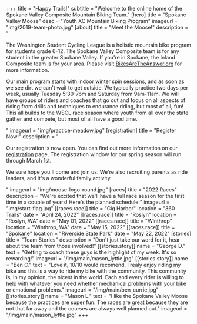 +++
title = "Happy Trails!"
subtitle = "Welcome to the online home of the Spokane Valley Composite Mountain Biking Team."
[hero]
    title = "Spokane Valley Moose"
    desc = "Youth XC Mountain Biking Program"
    imageurl = "img/2019-team-photo.jpg"
[about]
    title = "Meet the Moose!"
    description = "<p>The Washington Student Cycling League is a holistic mountain bike program for students grade 6-12. The Spokane Valley Composite team is for any student in the greater Spokane Valley.  If you're in Spokane, the Inland Composite team is for your area.  Please visit <a href='https://bikesaretheanswer.org'>BikesAreTheAnswer.org</a> for more information.</p><p>Our main program starts with indoor winter spin sessions, and as soon as we see dirt we can't wait to get outside.  We typically practice two days per week, usually Tuesday 5:30-7pm and Saturday from 9am-11am.  We will have groups of riders and coaches that go out and focus on all aspects of riding from drills and techniques to endurance riding, but most of all, fun!  This all builds to the WSCL race season where youth from all over the state gather and compete, but most of all have a good time. </p>"
    imageurl = "img/practice-meadow.jpg"
[registration]
    title = "Register Now!"
    description = "<p>Our registration is now open.  You can find out more information on our <a href='/registration'>registration</a> page.  The registration window for our spring season will run through March 1st.</p><p> We sure hope you'll come and join us.  We're also recruiting parents as ride leaders, and it's a wonderful family activity.</p>"
    imageurl = "img/moose-logo-round.jpg"
[races]
    title = "2022 Races"
    description = "We're excited that we'll have a full race season for the first time in a couple of years!  Here's the planned schedule:"
    imageurl = "img/start-flag.jpg"
[[races.race]]
    title = "Gig Harbor"
    location = "360 Trails"
    date = "April 24, 2022"
[[races.race]]
    title = "Roslyn"
    location = "Roslyn, WA"
    date = "May 01, 2022"
[[races.race]]
    title = "Winthrop"
    location = "Winthrop, WA"
    date = "May 15, 2022"
[[races.race]]
    title = "Spokane"
    location = "Riverside State Park"
    date = "May 22, 2022"
[stories]
    title = "Team Stories"
    description = "Don't just take our word for it, hear about the team from those involved!"
[[stories.story]]
    name = "George D."
    text = "Getting to coach these guys is the highlight of my week.  It's so rewarding!"
    imageurl = "/img/main/mason_lyttle.jpg"
[[stories.story]]
    name = "Ben C."
    text = "Love it, 10/10 would recomend. I realy enjoy riding my bike and this is a way to ride my bike with the community. This community is, in my opinion, the nicest in the world. Each and every rider is willing to help with whatever you need whether mechanical problems with your bike or emotional problems."
    imageurl = "/img/main/ben_currie.jpg"
[[stories.story]]
    name = "Mason L."
    text = "I like the Spokane Valley Moose because the practices are super fun. The races are great because they are not that far away and the courses are always well planned out."
    imageurl = "/img/main/mason_lyttle.jpg"
+++
